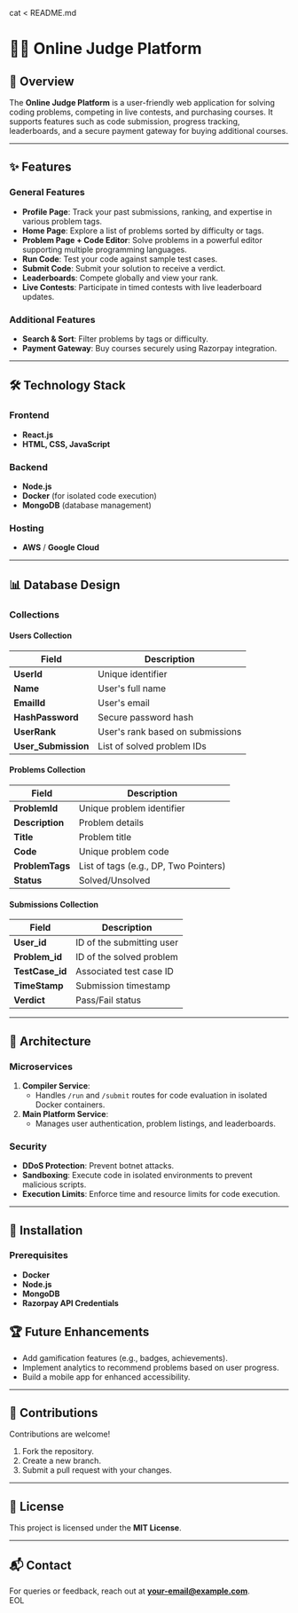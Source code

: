 cat <<EOL > README.md
# 🧑‍💻 Online Judge Platform

## 🌟 Overview  
The **Online Judge Platform** is a user-friendly web application for solving coding problems, competing in live contests, and purchasing courses. It supports features such as code submission, progress tracking, leaderboards, and a secure payment gateway for buying additional courses.  

---

## ✨ Features  

### General Features  
- **Profile Page**: Track your past submissions, ranking, and expertise in various problem tags.  
- **Home Page**: Explore a list of problems sorted by difficulty or tags.  
- **Problem Page + Code Editor**: Solve problems in a powerful editor supporting multiple programming languages.  
- **Run Code**: Test your code against sample test cases.  
- **Submit Code**: Submit your solution to receive a verdict.  
- **Leaderboards**: Compete globally and view your rank.  
- **Live Contests**: Participate in timed contests with live leaderboard updates.  

### Additional Features  
- **Search & Sort**: Filter problems by tags or difficulty.  
- **Payment Gateway**: Buy courses securely using Razorpay integration.  

---

## 🛠️ Technology Stack  

### Frontend  
- **React.js**  
- **HTML, CSS, JavaScript**  

### Backend  
- **Node.js**  
- **Docker** (for isolated code execution)  
- **MongoDB** (database management)  

### Hosting  
- **AWS** / **Google Cloud**  

---

## 📊 Database Design  

### Collections  

#### Users Collection  
| Field         | Description                            |  
|---------------|----------------------------------------|  
| **UserId**    | Unique identifier                     |  
| **Name**      | User's full name                      |  
| **EmailId**   | User's email                          |  
| **HashPassword** | Secure password hash               |  
| **UserRank**  | User's rank based on submissions       |  
| **User_Submission** | List of solved problem IDs       |  

#### Problems Collection  
| Field         | Description                            |  
|---------------|----------------------------------------|  
| **ProblemId** | Unique problem identifier             |  
| **Description** | Problem details                     |  
| **Title**     | Problem title                         |  
| **Code**      | Unique problem code                   |  
| **ProblemTags** | List of tags (e.g., DP, Two Pointers) |  
| **Status**    | Solved/Unsolved                       |  

#### Submissions Collection  
| Field         | Description                            |  
|---------------|----------------------------------------|  
| **User_id**   | ID of the submitting user             |  
| **Problem_id** | ID of the solved problem             |  
| **TestCase_id** | Associated test case ID             |  
| **TimeStamp** | Submission timestamp                  |  
| **Verdict**   | Pass/Fail status                      |  

---

## 🧩 Architecture  

### Microservices  
1. **Compiler Service**:  
   - Handles `/run` and `/submit` routes for code evaluation in isolated Docker containers.  
2. **Main Platform Service**:  
   - Manages user authentication, problem listings, and leaderboards.  

### Security  
- **DDoS Protection**: Prevent botnet attacks.  
- **Sandboxing**: Execute code in isolated environments to prevent malicious scripts.  
- **Execution Limits**: Enforce time and resource limits for code execution.  

---

## 🚀 Installation  

### Prerequisites  
- **Docker**  
- **Node.js**  
- **MongoDB**  
- **Razorpay API Credentials**  


## 🏆 Future Enhancements  
- Add gamification features (e.g., badges, achievements).  
- Implement analytics to recommend problems based on user progress.  
- Build a mobile app for enhanced accessibility.  

---

## 🤝 Contributions  
Contributions are welcome!  
1. Fork the repository.  
2. Create a new branch.  
3. Submit a pull request with your changes.  

---

## 📜 License  
This project is licensed under the **MIT License**.  

---

## 📬 Contact  
For queries or feedback, reach out at **[your-email@example.com](mailto:your-email@example.com)**.  
EOL

